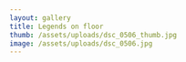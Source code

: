 ```yaml
---
layout: gallery
title: Legends on floor
thumb: /assets/uploads/dsc_0506_thumb.jpg
image: /assets/uploads/dsc_0506.jpg
---
```

